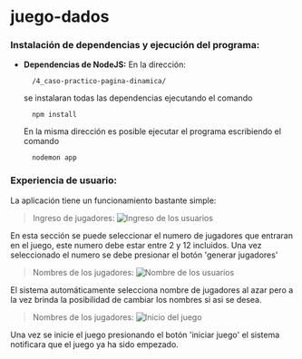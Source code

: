 # juego-dados

### <strong>Instalación de dependencias y ejecución del programa:</strong><a name="id8"></a>

- <strong>Dependencias de NodeJS:</strong> En la dirección:

        /4_caso-practico-pagina-dinamica/

    se instalaran todas las dependencias ejecutando el comando

        npm install

    En la misma dirección es posible ejecutar el programa escribiendo el comando

        nodemon app

### <strong>Experiencia de usuario:</strong> <a name="id9"></a>

La aplicación tiene un funcionamiento bastante simple:

> Ingreso de jugadores:
    ![Ingreso de los usuarios](https://github.com/Delacrobix/Sofka-Canteras-2/blob/doc/DOC/images/4/2022-08-07_20h07_18.png)

En esta sección se puede seleccionar el numero de jugadores que entraran en el juego, este numero debe estar entre 2 y 12 incluidos. Una vez seleccionado el numero se debe presionar el botón 'generar jugadores'

> Nombres de los jugadores:
    ![Nombre de los usuarios](https://github.com/Delacrobix/Sofka-Canteras-2/blob/doc/DOC/images/4/2022-08-07_20h07_52.png)

El sistema automáticamente selecciona nombre de jugadores al azar pero a la vez brinda la posibilidad de cambiar los nombres si asi se desea.

> Nombres de los jugadores:
    ![Inicio del juego](https://github.com/Delacrobix/Sofka-Canteras-2/blob/doc/DOC/images/4/2022-08-07_20h08_06.png)

Una vez se inicie el juego presionando el botón 'iniciar juego' el sistema notificara que el juego ya ha sido empezado.